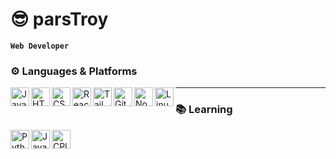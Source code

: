 # 😎 parsTroy

**`Web Developer`**

### ⚙️ Languages & Platforms

<p align="left">
<img align="left" alt="JavaScript" width="30px" style="padding-right:1-px" src="https://cdn.jsdelivr.net/gh/devicons/devicon/icons/javascript/javascript-original.svg">
<img align="left" alt="HTML" width="30px" style="padding-right:1-px" src="https://cdn.jsdelivr.net/gh/devicons/devicon/icons/html5/html5-original.svg">
<img align="left" alt="CSS" width="30px" style="padding-right:1-px" src="https://cdn.jsdelivr.net/gh/devicons/devicon/icons/css3/css3-original.svg">
<img align="left" alt="React" width="30px" style="padding-right:1-px" src="https://cdn.jsdelivr.net/gh/devicons/devicon/icons/react/react-original.svg">
<img align="left" alt="Tailwind CSS" width="30px" style="padding-right:1-px" src="https://cdn.jsdelivr.net/gh/devicons/devicon/icons/tailwindcss/tailwindcss-plain.svg">
<img align="left" alt="Github" width="30px" style="padding-right:1-px" src="https://cdn.jsdelivr.net/gh/devicons/devicon/icons/github/github-original.svg">
<img align="left" alt="NodeJs" width="30px" style="padding-right:1-px" src="https://cdn.jsdelivr.net/gh/devicons/devicon/icons/nodejs/nodejs-original.svg">
<img align="left" alt="Linux" width="30px" style="padding-right:1-px" src="https://cdn.jsdelivr.net/gh/devicons/devicon/icons/linux/linux-original.svg">
</p>

---

### 📚 Learning

<img align="left" alt="Python" width="30px" style="padding-right:1-px" src="https://cdn.jsdelivr.net/gh/devicons/devicon/icons/python/python-original.svg">
<img align="left" alt="Java" width="30px" style="padding-right:1-px" src="https://cdn.jsdelivr.net/gh/devicons/devicon/icons/java/java-original.svg">
<img align="left" alt="CPlusPlus" width="30px" style="padding-right:1-px" src="https://cdn.jsdelivr.net/gh/devicons/devicon/icons/cplusplus/cplusplus-original.svg">
<!--
**parsTroy/parsTroy** is a ✨ _special_ ✨ repository because its `README.md` (this file) appears on your GitHub profile.

Here are some ideas to get you started:

- 🔭 I’m currently working on ...
- 🌱 I’m currently learning ...
- 👯 I’m looking to collaborate on ...
- 🤔 I’m looking for help with ...
- 💬 Ask me about ...
- 📫 How to reach me: ...
- 😄 Pronouns: ...
- ⚡ Fun fact: ...
-->
